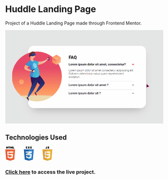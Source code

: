 # Huddle Landing Page
Project of a Huddle Landing Page made through Frontend Mentor.

<img src="./src/images/FAQ-Accordion.gif" alt="GIF of a FAQ Project using Accordion in JS">

## Technologies Used

<img src="./src/images/technologies.png" alt="" width="150">

### <a href="https://yuriown.github.io/FAQ-Accordion-With-JS/">Click here<a> to access the live project.
